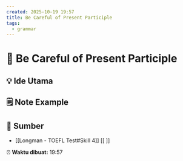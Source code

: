 ```yaml
---
created: 2025-10-19 19:57
title: Be Careful of Present Participle
tags:
  - grammar
---
```


# 🧩 Be Careful of Present Participle

## 💡 Ide Utama


## 🗒️ Note Example

## 🔗 Sumber
- [[Longman - TOEFL Test#Skill 4]] [[ ]]

⏰ **Waktu dibuat:** 19:57